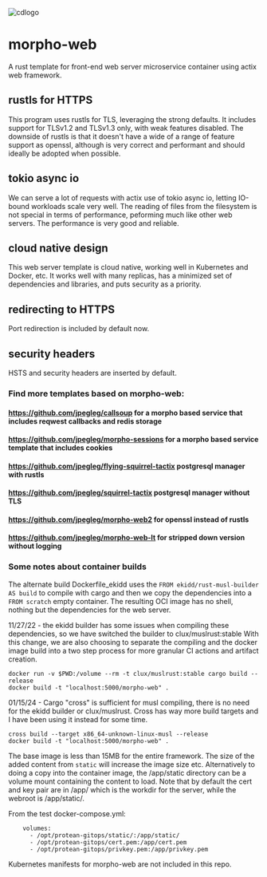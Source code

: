 ![cdlogo](https://carefuldata.com/images/cdlogo.png)

# morpho-web

A rust template for front-end web server microservice container using actix web framework.


## rustls for HTTPS

This program uses rustls for TLS, leveraging the strong defaults. It includes support for TLSv1.2 and TLSv1.3 only,
with weak features disabled. The downside of rustls is that it doesn't have a wide of a range of feature support as openssl,
although is very correct and performant and should ideally be adopted when possible.

## tokio async io

We can serve a lot of requests with actix use of tokio async io, letting IO-bound workloads scale very well.
The reading of files from the filesystem is not special in terms of performance, peforming much like other
web servers. The performance is very good and reliable.

## cloud native design

This web server template is cloud native, working well in Kubernetes and Docker, etc.
It works well with many replicas, has a minimized set of dependencies and libraries,
and puts security as a priority.

## redirecting to HTTPS

Port redirection is included by default now.

## security headers

HSTS and security headers are inserted by default.


### Find more templates based on morpho-web:

#### https://github.com/jpegleg/callsoup for a morpho based service that includes reqwest callbacks and redis storage

#### https://github.com/jpegleg/morpho-sessions for a morpho based service template that includes cookies

#### https://github.com/jpegleg/flying-squirrel-tactix postgresql manager with rustls

#### https://github.com/jpegleg/squirrel-tactix postgresql manager without TLS

#### https://github.com/jpegleg/morpho-web2 for openssl instead of rustls 

#### https://github.com/jpegleg/morpho-web-lt for stripped down version without logging


### Some notes about container builds

The alternate build Dockerfile_ekidd uses the `FROM ekidd/rust-musl-builder AS build` to compile with cargo
and then we copy the dependencies into a `FROM scratch` empty container. The resulting OCI
image has no shell, nothing but the dependencies for the web server.

11/27/22 - the ekidd builder has some issues when compiling these dependencies, so we have switched the builder to clux/muslrust:stable
With this change, we are also choosing to separate the compiling and the docker image build into a two step process for more granular
CI actions and artifact creation.

```
docker run -v $PWD:/volume --rm -t clux/muslrust:stable cargo build --release
docker build -t "localhost:5000/morpho-web" .
```

01/15/24 - Cargo "cross" is sufficient for musl compiling, there is no need for the ekidd builder or clux/muslrust. Cross has way more build targets
and I have been using it instead for some time.

```
cross build --target x86_64-unknown-linux-musl --release
docker build -t "localhost:5000/morpho-web" .
```

The base image is less than 15MB for the entire framework. The size of the added content from `static`
will increase the image size etc. Alternatively to doing a copy into the container image,
the /app/static directory can be a volume mount containing the content to load. Note that by default the cert and key pair are in /app/ which is the workdir for the server, while the webroot is /app/static/.

From the test docker-compose.yml:

```
    volumes:
      - /opt/protean-gitops/static/:/app/static/
      - /opt/protean-gitops/cert.pem:/app/cert.pem
      - /opt/protean-gitops/privkey.pem:/app/privkey.pem
```

Kubernetes manifests for morpho-web are not included in this repo.
